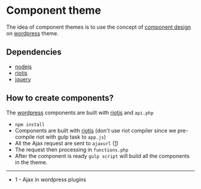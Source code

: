 # Component theme

The idea of component themes is to use the concept of [component design] on [wordpress] theme.

## Dependencies
- [nodejs]
- [riotjs]
- [jquery]

## How to create components?

The [wordpress] components are built with [riotjs]
and `api.php`

- `npm install`
- Components are built with [riotjs] (don't use riot compiler since we pre-compile riot with gulp task to `app.js`)
- All the Ajax request are sent to `ajaxurl` ([1])
- The request then processing in `functions.php`
- After the component is ready `gulp script` will build all the components in the theme.

---
- 1 - Ajax in wordpress plugins

[component design]:http://en.wikipedia.org/wiki/Component-based_software_engineering
[wordpress]:https://wordpress.org/
[riotjs]:https://muut.com/riotjs/
[jquery]:https://jquery.com/
[nodejs]:https://nodejs.org/

[1]:https://codex.wordpress.org/AJAX_in_Plugins
